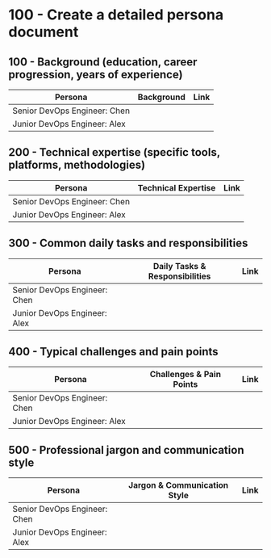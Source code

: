 # 100 - Create a detailed persona document

## 100 - Background (education, career progression, years of experience)

| Persona | Background | Link |
| -- | -- | -- |
| Senior DevOps Engineer: Chen | | |
| Junior DevOps Engineer: Alex | | |

## 200 - Technical expertise (specific tools, platforms, methodologies)

| Persona | Technical Expertise | Link |
| -- | -- | -- |
| Senior DevOps Engineer: Chen | | |
| Junior DevOps Engineer: Alex | | |

## 300 - Common daily tasks and responsibilities

| Persona | Daily Tasks & Responsibilities | Link |
| -- | -- | -- |
| Senior DevOps Engineer: Chen | | |
| Junior DevOps Engineer: Alex | | |

## 400 - Typical challenges and pain points

| Persona | Challenges & Pain Points | Link |
| -- | -- | -- |
| Senior DevOps Engineer: Chen | | |
| Junior DevOps Engineer: Alex | | |

## 500 - Professional jargon and communication style

| Persona | Jargon & Communication Style | Link |
| -- | -- | -- |
| Senior DevOps Engineer: Chen | | |
| Junior DevOps Engineer: Alex | | |